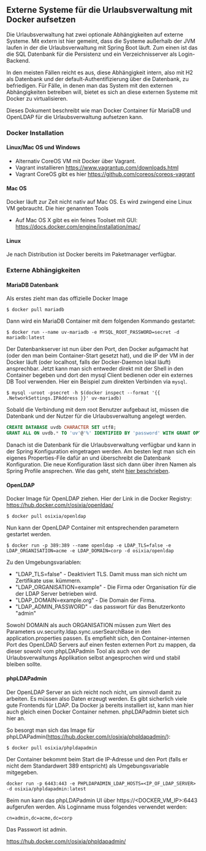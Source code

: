 ## Externe Systeme für die Urlaubsverwaltung mit Docker aufsetzen
Die Urlaubsverwaltung hat zwei optionale Abhängigkeiten auf externe Systeme. Mit extern ist hier gemeint, dass die
Systeme außerhalb der JVM laufen in der die Urlaubsverwaltung mit Spring Boot läuft. Zum einen ist das die SQL Datenbank
für die Persistenz und ein Verzeichnisserver als Login-Backend.

In den meisten Fällen reicht es aus, diese Abhängigkeit intern, also mit H2 als Datenbank und der
default-Authentifizierung über die Datenbank, zu befriedigen. Für Fälle, in denen man das System mit den externen
Abhängigkeiten betreiben will, bietet es sich an diese externen Systeme mit Docker zu virtualisieren.

Dieses Dokument beschreibt wie man Docker Container für MariaDB und OpenLDAP für die Urlaubsverwaltung aufsetzen kann.

### Docker Installation
#### Linux/Mac OS und Windows
 * Alternativ CoreOS VM mit Docker über Vagrant.
  * Vagrant installieren https://www.vagrantup.com/downloads.html
  * Vagrant CoreOS gibt es hier https://github.com/coreos/coreos-vagrant
    
#### Mac OS
Docker läuft zur Zeit nicht nativ auf Mac OS. Es wird zwingend eine Linux VM gebraucht. Die hier genannten Tools 
 * Auf Mac OS X gibt es ein feines Toolset mit GUI: https://docs.docker.com/engine/installation/mac/
 
#### Linux
Je nach Distribution ist Docker bereits im Paketmanager verfügbar.

### Externe Abhängigkeiten
#### MariaDB Datenbank
Als erstes zieht man das offizielle Docker Image
```
$ docker pull mariadb
```

Dann wird ein MariaDB Container mit dem folgenden Kommando gestartet:
```
$ docker run --name uv-mariadb -e MYSQL_ROOT_PASSWORD=secret -d mariadb:latest
```

Der Datenbankserver ist nun über den Port, den Docker aufgamacht hat (oder den man beim Container-Start gesetzt hat), 
und die IP der VM in der Docker läuft (oder localhost, falls der Docker-Daemon lokal läuft) ansprechbar.
Jetzt kann man sich entweder direkt mit der Shell in den Container begeben und dort den mysql Client bedienen oder 
ein externes DB Tool verwenden. Hier ein Beispiel zum direkten Verbinden via `mysql`.

```
$ mysql -uroot -psecret -h $(docker inspect --format '{{ .NetworkSettings.IPAddress }}' uv-mariadb)
```
 
Sobald die Verbindung mit dem root Benutzer aufgebaut ist, müssen die Datenbank und der Nutzer für die Urlaubsverwaltung
angelegt werden.

``` sql
CREATE DATABASE uvdb CHARACTER SET utf8;
GRANT ALL ON uvdb.* TO 'uv'@'%' IDENTIFIED BY 'password' WITH GRANT OPTION;
```

Danach ist die Datenbank für die Urlaubsverwaltung verfügbar und kann in der Spring Konfiguration eingetragen werden. Am
besten legt man sich ein eigenes Properties-File dafür an und überschreibt die Datenbank Konfiguration. Die neue
Konfiguration lässt sich dann über ihren Namen als Spring Profile ansprechen. Wie das geht, steht [hier beschrieben](README.md#mvn_profiles).

#### OpenLDAP
Docker Image für OpenLDAP ziehen. Hier der Link in die Docker Registry: https://hub.docker.com/r/osixia/openldap/
```
$ docker pull osixia/openldap
```

Nun kann der OpenLDAP Container mit entsprechenden parametern gestartet werden.
```
$ docker run -p 389:389 --name openldap -e LDAP_TLS=false -e LDAP_ORGANISATION=acme -e LDAP_DOMAIN=corp -d osixia/openldap
```
Zu den Umgebungsvariablen:
* "LDAP_TLS=false" - Deaktiviert TLS. Damit muss man sich nicht um Zertifikate usw. kümmern. 
* "LDAP_ORGANISATION=example" - Die Firma oder Organisation für die der LDAP Server betrieben wird.
* "LDAP_DOMAIN=example.org" - Die Domain der Firma.
* "LDAP_ADMIN_PASSWORD" - das passwort für das Benutzerkonto "admin"

Sowohl DOMAIN als auch ORGANISATION müssen zum Wert des Parameters uv.security.ldap.sync.userSearchBase in den
application.properties passen.
Es empfiehlt sich, den Container-internen Port des OpenLDAD Servers auf einen festen externen Port zu mappen, da dieser
sowohl vom phpLDAPadmin Tool als auch von der Urlaubsverwaltungs Applikation selbst angesprochen wird und stabil bleiben
sollte.

#### phpLDAPadmin
Der OpenLDAP Server an sich reicht noch nicht, um sinnvoll damit zu arbeiten. Es müssen also Daten erzeugt werden.  Es
gibt sicherlich viele gute Frontends für LDAP. Da Docker ja bereits installiert ist, kann man hier auch gleich einen
Docker Container nehmen. phpLDAPadmin bietet sich hier an.

So besorgt man sich das Image für phpLDAPadmin(https://hub.docker.com/r/osixia/phpldapadmin/):
```
$ docker pull osixia/phpldapadmin
```

Der Container bekommt beim Start die IP-Adresse und den Port (falls er nicht dem Standardwert 389 entspricht) als
Umgebungsvariable mitgegeben.
```
docker run -p 6443:443 -e PHPLDAPADMIN_LDAP_HOSTS=<IP_OF_LDAP_SERVER> -d osixia/phpldapadmin:latest
```

Beim nun kann das phpLDAPadmin UI über https://<DOCKER_VM_IP>:6443 aufgerufen werden. Als Loginname muss folgendes
verwendet werden:
```
cn=admin,dc=acme,dc=corp
```

Das Passwort ist admin.


https://hub.docker.com/r/osixia/phpldapadmin/
